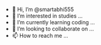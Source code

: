 - 👋 Hi, I’m @smartabhi555
- 👀 I’m interested in studies ...
- 🌱 I’m currently learning coding ...
- 💞️ I’m looking to collaborate on ...
- 📫 How to reach me ...

<!---
smartabhi555/smartabhi555 is a ✨ special ✨ repository because its `README.md` (this file) appears on your GitHub profile.
You can click the Preview link to take a look at your changes.
--->
<html>
  <head></head>
  <title><
